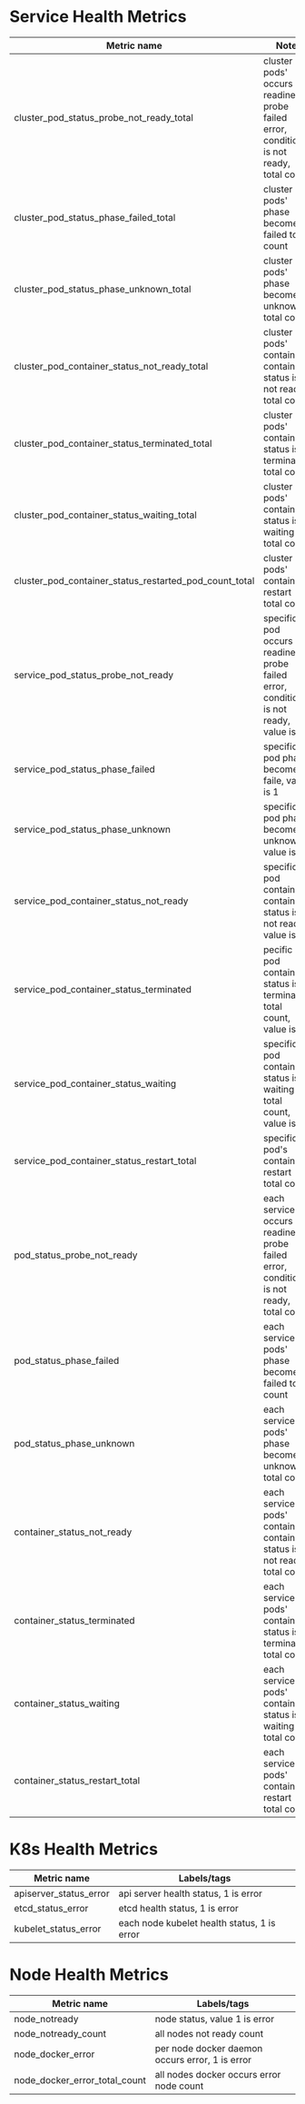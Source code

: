 # Service Health Metrics

| Metric name| Note |
| ---------- |  ----------- |
| cluster_pod_status_probe_not_ready_total | cluster pods' occurs readiness probe failed error, condition is not ready, total count |
| cluster_pod_status_phase_failed_total | cluster pods' phase become failed total count |
| cluster_pod_status_phase_unknown_total | cluster pods' phase become unknown total count |
| cluster_pod_container_status_not_ready_total | cluster pods' contains container status is not ready total count |
| cluster_pod_container_status_terminated_total | cluster pods' container status is terminated total count |
| cluster_pod_container_status_waiting_total | cluster pods' container status is waiting  total count |
| cluster_pod_container_status_restarted_pod_count_total | cluster pods' container restart total count |
| service_pod_status_probe_not_ready | specific pod occurs readiness probe failed error, condition is not ready, value is 1 |
| service_pod_status_phase_failed | specific pod phase become faile, value is 1 |
| service_pod_status_phase_unknown | specific pod phase become unknown, value is 1 |
| service_pod_container_status_not_ready | specific pod contains container status is not ready, value is 1 |
| service_pod_container_status_terminated | pecific pod container status is terminated total count, value is 1 |
| service_pod_container_status_waiting | specific pod container status is waiting  total count, value is 1 |
| service_pod_container_status_restart_total | specific pod's container restart total count |
| pod_status_probe_not_ready | each service occurs readiness probe failed error, condition is not ready, total count |
| pod_status_phase_failed | each service pods' phase become failed total count |
| pod_status_phase_unknown | each service pods' phase become unknown total count |
| container_status_not_ready | each service pods' contains container status is not ready total count |
| container_status_terminated | each service pods' container status is terminated total count |
| container_status_waiting | each service pods' container status is waiting  total count |
| container_status_restart_total | each service pods' container restart total count |

# K8s Health Metrics
| Metric name| Labels/tags |
| ---------- |  ----------- |
| apiserver_status_error | api server health status, 1 is error |
| etcd_status_error | etcd health status, 1 is error |
| kubelet_status_error | each node kubelet health status, 1 is error |

# Node Health Metrics
| Metric name| Labels/tags |
| ---------- |  ----------- |
| node_notready | node status, value 1 is error|
| node_notready_count | all nodes not ready count|
| node_docker_error | per node docker daemon occurs error, 1 is error |
| node_docker_error_total_count | all nodes docker occurs error node count |